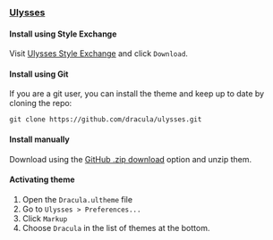### [Ulysses](https://ulyssesapp.com/)

#### Install using Style Exchange

Visit [Ulysses Style Exchange](http://styles.ulyssesapp.com/bundle/Dracula/56319778b634a4410207d126) and click `Download`.

#### Install using Git

If you are a git user, you can install the theme and keep up to date by cloning the repo:

    git clone https://github.com/dracula/ulysses.git

#### Install manually

Download using the [GitHub .zip download](https://github.com/dracula/ulysses/archive/master.zip) option and unzip them.

#### Activating theme

1.  Open the `Dracula.ultheme` file
2.  Go to `Ulysses > Preferences...`
3.  Click `Markup`
4.  Choose `Dracula` in the list of themes at the bottom.

